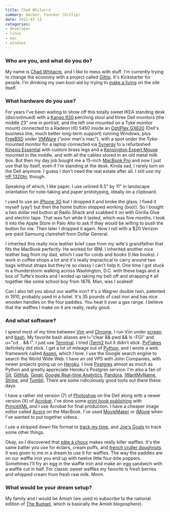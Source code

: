 ```yaml
---
title: Chad Whitacre
summary: Hacker, Founder (Gittip)
date: 2012-07-13
categories:
- developer
- linux
- mac
- windows
---
```


### Who are you, and what do you do?

My name is [Chad Whitacre](https://www.gittip.com/whit537/ "Chad's Gittip account."), and I like to mess with stuff. I'm currently trying to change the economy with a project called [Gittip][]. It's Kickstarter for people. I'm drinking my own kool-aid by trying to [make a living](http://blog.gittip.com/post/27072581481/i-believe-in-gittip "Chad's post on leaving his job to work on Gittip full-time.") on the site itself.

### What hardware do you use?

For years I've been waiting to show off this totally sweet IKEA standing desk (discontinued) with a [Kango 930][kango-930] perching stool and three Dell monitors (the middle 23" one in portrait, and the left one mounted on a Tyke monitor mount) connected to a Radeon HD 5450 inside an [OptiPlex GX620][optiplex-gx620] (Dell's business line, much better long-term support) running Windows, plus [FreeBSD][] under [VMWare][vmware-workstation] ("poor man's mac"), with a spot under the Tyke-mounted monitor for a laptop connected via [Synergy][] to a refurbished [Kinesis Essential][essential] with custom brass legs and a [Kensington Expert Mouse][expert-mouse] mounted in the middle, and with all the cables stored in an old metal milk box. But then my day job bought me a 15-inch [MacBook Pro][macbook-pro] and now I just use that by itself, even if I'm standing at the desk. Kinda sad, I rarely turn on the Dell anymore. I guess I don't need the real estate after all. I still use my [HP 1320tn][laserjet-1320], though.

Speaking of which, I like paper. I use unlined 8.5" by 11" in landscape orientation for note-taking and paper prototyping, ideally on a clipboard.

I used to use an [iPhone 3G][iphone-3g] but I dropped it and broke the glass. I fixed it myself (yay!) but then the home button stopped working (boo!). So I bought a two dollar red button at Radio Shack and scabbed it on with Gorilla Glue and electric tape. That was fun while it lasted, which was five months. I took it into the Apple Store in Palo Alto to ask if they would be willing to push the button for me. Then later I dropped it again. Now I roll with a $20 Verizon pre-paid Samsung clamshell from Dollar General.

I inherited this really nice leather brief case from my wife's grandfather that fits the MacBook perfectly. He worked for IBM. I inherited another nice leather bag from my dad, which I use for cords and books (I like books). I work in coffee shops a lot and it's really impractical to carry around two bags without straps but they're so classy I can't help it. One time I got stuck in a thunderstorm walking across Washington, D.C. with these bags and a box of Tufte's books and I ended up taking my belt off and strapping it all together like some school boy from 1876. Man, was I soaked!

Can I also tell you about our waffle iron? It's a Wagner double twin, patented in 1910, probably used in a hotel. It's 35 pounds of cast iron and has nice wooden handles on the four paddles. You heat it over a gas range. I believe that the waffles I make on it are really, really good.

### And what software?

I spend most of my time between [Vim][] and [Chrome][]. I run Vim under [screen][] and [bash][]. My favorite bash aliases are l="clear && pwd && ls -FGl" and u="cd .. && l". I just use [Terminal][]. I tried [iTerm2][] but it didn't stick. [PyFlakes][] definitely did stick. I get a lot of mileage out of [Python][], and I wrote a web framework called [Aspen][], which I love. I use the Google search engine to search the World Wide Web. I have an old VPS with John Companies, with newer projects going up on [Heroku][]. I love [Postgres][postgresql] almost as much as Python and greatly appreciate Heroku's Postgres service. I'm also a fan of [Git][], [GitHub][], [Gmail][], [Google Real-time Analytics][google-analytics], [Pandora][], [IWantMyName][], [Stripe][], and [Tumblr][]. There are some ridiculously good tools out there these days.

I have a rather old version (7) of [Photoshop][] on the Dell along with a newer version (X) of [Acrobat][]. I've done some [print book publishing](http://www.bibledesignblog.com/2011/08/the-gospels-edited-by-chad-whitacre.html "Chad's Gospels book.") with [PrinceXML][] and I use Acrobat for final production. I have a cheaper image editor called [Acorn][] on the MacBook. I've used [MovieMaker][windows-movie-maker] or [iMovie][] when I've wanted to put together videos.

I use a stripped down file format to [track my time](http://blag.whit537.org/2009/03/timetough-fast-time-tracking-for.html "Chad's post on tracking time."), and [Joe's Goals][joes-goals] to track some other things.

Okay, so I discovered that [pâte à choux](http://en.wikipedia.org/wiki/Choux_pastry "The Wikipedia entry for Choux pastry.") makes really killer waffles. It's the same batter you use for éclairs, cream puffs, and [french cruller doughnuts](http://articles.latimes.com/2010/jun/03/food/la-fo-doughnutsrecd-20100603 "A recipe for French cruller donuts."). It was given to me in a dream to use it for waffles. The way the paddles are on our waffle iron you end up with twelve little four-bite poppers. Sometimes I'll fry an egg in the waffle iron and make an egg sandwich with a waffle cut in half. For classic sweet waffles my favorite is fresh berries and whipped cream from fresh raw milk. Mmm.

### What would be your dream setup?

My family and I would be Amish (we used to subscribe to the national edition of [The Budget](http://www.thebudgetnewspaper.com/ "A local newspaper in Ohio."), which is basically the Amish blogosphere).

[acorn]: https://flyingmeat.com/acorn/ "An image editor for the Mac."
[acrobat]: https://www.adobe.com/acrobat.html "Software for creating and editing PDF documents."
[aspen]: http://core.aspen.io/en/latest/ "A Python file-based web framework."
[bash]: http://www.gnu.org/software/bash/ "A terminal shell."
[chrome]: https://www.google.com/intl/en/chrome/ "A WebKit-based browser, where each tab runs in its own thread."
[essential]: https://en.wikipedia.org/wiki/Kinesis_(keyboard) "A fancy ergonomic keyboard."
[expert-mouse]: http://web.archive.org/web/20210508225247/http://www.amazon.com/Kensington-Expert-Mouse-Optical-Trackball/dp/B00009KH63 "A 4 button trackball."
[freebsd]: https://www.freebsd.org/ "An open source operating system."
[git]: https://git-scm.com/ "A version control system."
[github]: https://github.com/ "A Git code repository service."
[gittip]: https://gratipay.com/ "A personal funding service."
[gmail]: https://en.wikipedia.org/wiki/Gmail "Web-based email."
[google-analytics]: https://marketingplatform.google.com/about/analytics/ "Web analytics."
[heroku]: https://www.heroku.com/ "A service for running and deploying Ruby, Node.js, Clojure, Java, Python, and Scala apps."
[imovie]: https://www.apple.com/imovie/ "A Mac OS X video editor, included in iLife."
[iphone-3g]: https://en.wikipedia.org/wiki/IPhone_3G "A smartphone."
[iterm2]: https://iterm2.com/ "An alternative terminal application for Mac OS X."
[iwantmyname]: https://iwantmyname.com/ "A domain name registrar."
[joes-goals]: http://www.joesgoals.com/ "A simple goal tracking service."
[kango-930]: https://www.kango-pro.com/en/glossary.html?avproducts%5Blexique%5D=91&cHash=414f4fcfd7 "A stand-up seat."
[laserjet-1320]: http://h10025.www1.hp.com/ewfrf/wc/product?cc=us&lc=en&dlc=en&product=410623 "A laser printer."
[macbook-pro]: https://www.apple.com/macbook-pro/ "A laptop."
[optiplex-gx620]: http://web.archive.org/web/20230204185600/http://www.amazon.com/Dell-Optiplex-GX620/dp/B000PT4VPQ/ "A desktop tower PC."
[pandora]: http://www.pandora.com/restricted "A personalised Internet radio station."
[photoshop]: https://www.adobe.com/products/photoshop.html "A bitmap image editor."
[postgresql]: https://www.postgresql.org/ "A relational database server."
[princexml]: https://www.princexml.com/ "An XML/HTML to PDF conversion/printing system."
[pyflakes]: https://www.vim.org/scripts/script.php?script_id=2441 "A Python code checker for Vim."
[python]: https://www.python.org/ "An interpreted scripting language."
[screen]: http://www.gnu.org/software/screen/ "Think of it as tabs for your *nix terminal."
[stripe]: https://stripe.com/jp "A payment service."
[synergy]: https://symless.com/ "Software to share a single keyboard and mouse between multiple computers."
[terminal]: https://en.wikipedia.org/wiki/Terminal_(OS_X) "A console application included with Mac OS X."
[tumblr]: https://www.tumblr.com/ "An online personal publishing platform."
[vim]: https://www.vim.org/ "A command-line text editor."
[vmware-workstation]: http://web.archive.org/web/20170924212803/https://www.vmware.com/products/workstation.html "Virtualisation software for Windows."
[windows-movie-maker]: https://en.wikipedia.org/wiki/Windows_Movie_Maker "Movie creation software for Windows."
